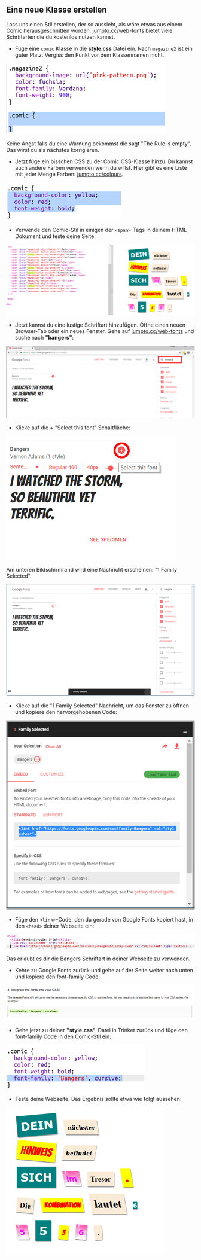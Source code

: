 ## Eine neue Klasse erstellen

Lass uns einen Stil erstellen, der so aussieht, als wäre etwas aus einem Comic herausgeschnitten worden. <a href="http://jumpto.cc/web-fonts" target="_blank">jumpto.cc/web-fonts</a> bietet viele Schriftarten die du kostenlos nutzen kannst.

+ Füge eine `comic` Klasse in die **style.css** Datei ein. Nach `magazine2` ist ein guter Platz. Vergiss den Punkt vor dem Klassennamen nicht. 

![Screenshot](images/letter-comic1.png)

Keine Angst falls du eine Warnung bekommst die sagt "The Rule is empty". Das wirst du als nächstes korrigieren.

+ Jetzt füge ein bisschen CSS zu der Comic CSS-Klasse hinzu. Du kannst auch andere Farben verwenden wenn du willst. Hier gibt es eine Liste mit jeder Menge Farben: <a href="http://jumpto.cc/colours" target="_blank">jumpto.cc/colours</a>.

![Screenshot](images/letter-comic2.png)

+ Verwende den Comic-Stil in einigen der `<span>`-Tags in deinem HTML-Dokument und teste deine Seite:

![Screenshot](images/letter-comic-output.png)

+ Jetzt kannst du eine lustige Schriftart hinzufügen. Öffne einen neuen Browser-Tab oder ein neues Fenster. Gehe auf <a href="http://jumpto.cc/web-fonts" target="_blank">jumpto.cc/web-fonts</a> und suche nach **"bangers"**:

![Screenshot](images/letter-gfonts-1-annotated.png)

+ Klicke auf die + "Select this font" Schaltfläche:

![Screenshot](images/letter-gfonts-2-annotated.png)

Am unteren Bildschirmrand wird eine Nachricht erscheinen: "1 Family Selected".

![Screenshot](images/letter-gfonts-3.png)

+ Klicke auf die "1 Family Selected" Nachricht, um das Fenster zu öffnen und kopiere den hervorgehobenen Code:

![Screenshot](images/letter-gfonts-4.png)

+ Füge den `<link>`-Code, den du gerade von Google Fonts kopiert hast, in den `<head>` deiner Webseite ein:

![Screenshot](images/letter-fonts-head.png)

Das erlaubt es dir die Bangers Schriftart in deiner Webseite zu verwenden.

+ Kehre zu Google Fonts zurück und gehe auf der Seite weiter nach unten und kopiere den font-family Code:

![Screenshot](images/letter-fonts-bangers.png)

+ Gehe jetzt zu deiner **"style.css"**-Datei in Trinket zurück und füge den font-family Code in den Comic-Stil ein:

![Screenshot](images/letter-fonts-comic.png)

+ Teste deine Webseite. Das Ergebnis sollte etwa wie folgt aussehen: 

![Screenshot](images/letter-fonts-output.png)